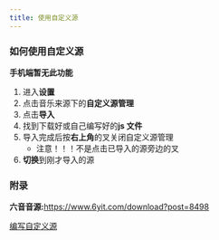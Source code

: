 ```yaml
---
title: 使用自定义源
---
```


### 如何使用自定义源

**手机端暂无此功能**

1. 进入**设置**
2. 点击音乐来源下的**自定义源管理**
3. 点击**导入**
4. 找到下载好或自己编写好的**js 文件**
5. 导入完成后按**右上角**的叉关闭自定义源管理
   - 注意！！！不是点击已导入的源旁边的叉
6. **切换**到刚才导入的源

### 附录

**六音音源:**<https://www.6yit.com/download?post=8498>

[编写自定义源](./custom-source)
